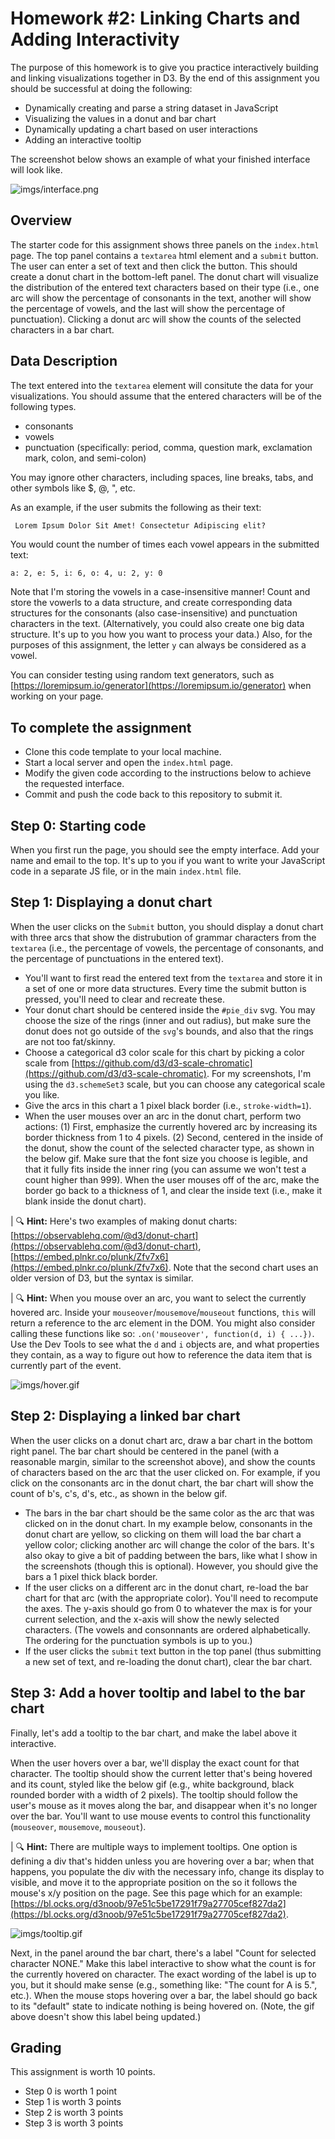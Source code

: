 # Homework #2: Linking Charts and Adding Interactivity

The purpose of this homework is to give you practice interactively building and linking visualizations together in D3. By the end of this assignment you should be successful at doing the following:

- Dynamically creating and parse a string dataset in JavaScript
- Visualizing the values in a donut and bar chart
- Dynamically updating a chart based on user interactions
- Adding an interactive tooltip

The screenshot below shows an example of what your finished interface will look like.

![imgs/interface.png](imgs/interface.png)

## Overview

The starter code for this assignment shows three panels on the `index.html` page. The top panel contains a `textarea` html element and a `submit` button. The user can enter a set of text and then click the button. This should create a donut chart in the bottom-left panel. The donut chart will visualize the distribution of the entered text characters based on their type (i.e., one arc will show the percentage of consonants in the text, another will show the percentage of vowels, and the last will show the percentage of punctuation). Clicking a donut arc will show the counts of the selected characters in a bar chart.

## Data Description

The text entered into the `textarea` element will consitute the data for your visualizations. You should assume that the entered characters will be of the following types. 
- consonants
- vowels
- punctuation (specifically: period, comma, question mark, exclamation mark, colon, and semi-colon)

You may ignore other characters, including spaces, line breaks, tabs, and other symbols like $, @, ", etc.

As an example, if the user submits the following as their text:

```html
 Lorem Ipsum Dolor Sit Amet! Consectetur Adipiscing elit?
```

You would count the number of times each vowel appears in the submitted text:

```
a: 2, e: 5, i: 6, o: 4, u: 2, y: 0
 ```

Note that I'm storing the vowels in a case-insensitive manner! Count and store the vowerls to a data structure, and create corresponding data structures for the consonants (also case-insensitive) and punctuation characters in the text. (Alternatively, you could also create one big data structure. It's up to you how you want to process your data.) Also, for the purposes of this assignment, the letter `y` can always be considered as a vowel.

You can consider testing using random text generators, such as [https://loremipsum.io/generator](https://loremipsum.io/generator) when working on your page. 

## To complete the assignment

- Clone this code template to your local machine.
- Start a local server and open the `index.html` page.
- Modify the given code according to the instructions below to achieve the requested interface.
- Commit and push the code back to this repository to submit it.

## Step 0: Starting code

When you first run the page, you should see the empty interface. Add your name and email to the top. It's up to you if you want to write your JavaScript code in a separate JS file, or in the main `index.html` file.

## Step 1: Displaying a donut chart

When the user clicks on the `Submit` button, you should display a donut chart with three arcs that show the distrubution of grammar characters from the `textarea` (i.e., the percentage of vowels, the percentage of consonants, and the percentage of punctuations in the entered text).

- You'll want to first read the entered text from the `textarea` and store it in a set of one or more data structures. Every time the submit button is pressed, you'll need to clear and recreate these.
- Your donut chart should be centered inside the `#pie_div` svg. You may choose the size of the rings (inner and out radius), but make sure the donut does not go outside of the `svg`'s bounds, and also that the rings are not too fat/skinny.
- Choose a categorical d3 color scale for this chart by picking a color scale from [https://github.com/d3/d3-scale-chromatic](https://github.com/d3/d3-scale-chromatic). For my screenshots, I'm using the `d3.schemeSet3` scale, but you can choose any categorical scale you like.
- Give the arcs in this chart a 1 pixel black border (i.e., `stroke-width=1`).
- When the user mouses over an arc in the donut chart, perform two actions: (1) First, emphasize the currently hovered arc by increasing its border thickness from 1 to 4 pixels. (2) Second, centered in the inside of the donut, show the count of the selected character type, as shown in the below gif. Make sure that the font size you choose is legible, and that it fully fits inside the inner ring (you can assume we won't test a count higher than 999). When the user mouses off of the arc, make the border go back to a thickness of 1, and clear the inside text (i.e., make it blank inside the donut chart).

| 🔍 **Hint:** Here's two examples of making donut charts: [https://observablehq.com/@d3/donut-chart](https://observablehq.com/@d3/donut-chart), [https://embed.plnkr.co/plunk/Zfv7x6](https://embed.plnkr.co/plunk/Zfv7x6). Note that the second chart uses an older version of D3, but the syntax is similar.

| 🔍 **Hint:** When you mouse over an arc, you want to select the currently hovered arc. Inside your `mouseover`/`mousemove`/`mouseout` functions, `this` will return a reference to the arc element in the DOM. You might also consider calling these functions like so: `.on('mouseover', function(d, i) { ...})`. Use the Dev Tools to see what the `d` and `i` objects are, and what properties they contain, as a way to figure out how to reference the data item that is currently part of the event.

![imgs/hover.gif](imgs/hover.gif)

## Step 2: Displaying a linked bar chart

When the user clicks on a donut chart arc, draw a bar chart in the bottom right panel. The bar chart should be centered in the panel (with a reasonable margin, similar to the screenshot above), and show the counts of characters based on the arc that the user clicked on. For example, if you click on the consonants arc in the donut chart, the bar chart will show the count of b's, c's, d's, etc., as shown in the below gif.

- The bars in the bar chart should be the same color as the arc that was clicked on in the donut chart. In my example below, consonants in the donut chart are yellow, so clicking on them will load the bar chart a yellow color; clicking another arc will change the color of the bars. It's also okay to give a bit of padding between the bars, like what I show in the screenshots (though this is optional). However, you should give the bars a 1 pixel thick black border.
- If the user clicks on a different arc in the donut chart, re-load the bar chart for that arc (with the appropriate color). You'll need to recompute the axes. The y-axis should go from 0 to whatever the max is for your current selection, and the x-axis will show the newly selected characters. (The vowels and consonnants are ordered alphabetically. The ordering for the punctuation symbols is up to you.)
- If the user clicks the `submit` text button in the top panel (thus submitting a new set of text, and re-loading the donut chart), clear the bar chart.

## Step 3: Add a hover tooltip and label to the bar chart

Finally, let's add a tooltip to the bar chart, and make the label above it interactive. 

When the user hovers over a bar, we'll display the exact count for that character. The tooltip should show the current letter that's being hovered and its count, styled like the below gif (e.g., white background, black rounded border with a width of 2 pixels). The tooltip should follow the user's mouse as it moves along the bar, and disappear when it's no longer over the bar. You'll want to use mouse events to control this functionality (`mouseover`, `mousemove`, `mouseout`). 

| 🔍 **Hint:** There are multiple ways to implement tooltips. One option is defining a div that's hidden unless you are hovering over a bar; when that happens, you populate the div with the necessary info, change its display to visible, and move it to the appropriate position on the so it follows the mouse's x/y position on the page. See  this page which for an example: [https://bl.ocks.org/d3noob/97e51c5be17291f79a27705cef827da2](https://bl.ocks.org/d3noob/97e51c5be17291f79a27705cef827da2).

![imgs/tooltip.gif](imgs/tooltip.gif)

Next, in the panel around the bar chart, there's a label "Count for selected character NONE." Make this label interactive to show what the count is for the currently hovered on character. The exact wording of the label is up to you, but it should make sense (e.g., something like: "The count for A is 5.", etc.). When the mouse stops hovering over a bar, the label should go back to its "default" state to indicate nothing is being hovered on. (Note, the gif above doesn't show this label being updated.)

## Grading

This assignment is worth 10 points.

- Step 0 is worth 1 point
- Step 1 is worth 3 points
- Step 2 is worth 3 points
- Step 3 is worth 3 points


